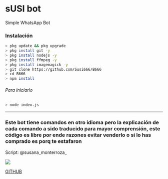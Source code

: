 # sUSI bot
Simple WhatsApp Bot

### Instalación
```bash
> pkg update && pkg upgrade
> pkg install git -y
> pkg install nodejs -y
> pkg install ffmpeg -y
> pkg install imagemagick -y
> git clone https://github.com/Susi666/B666
> cd B666
> npm install
```
###### Para iniciarlo
```bash
> node index.js
```

---------

### Este bot tiene comandos en otro idioma pero la explicación de cada comando a sido traducido para mayor comprensión, este código es libre por ende razones evitar venderlo o si lo has comprado es porq te estafaron


Script: @susana_monterroza_

<img src="https://raw.githubusercontent.com/TheDudeThatCode/TheDudeThatCode/master/Assets/Mario_Gameplay.gif"/>

</p>

</p>

[GITHUB](https://github.com/Susi666)
